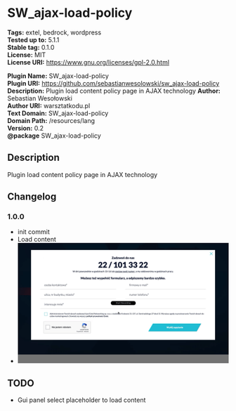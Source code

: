 # SW_ajax-load-policy

**Tags:** extel, bedrock, wordpress  
**Tested up to:** 5.1.1  
**Stable tag:** 0.1.0  
**License:** MIT  
**License URI:** https://www.gnu.org/licenses/gpl-2.0.html

**Plugin Name:** SW_ajax-load-policy  
**Plugin URI:** https://github.com/sebastianwesolowski/sw_ajax-load-policy  
**Description:** Plugin load content policy page in AJAX technology
**Author:** Sebastian Wesołowski  
**Author URI:** warsztatkodu.pl  
**Text Domain:** SW_ajax-load-policy  
**Domain Path:** /resources/lang  
**Version:** 0.2  
**@package** SW_ajax-load-policy

## Description

Plugin load content policy page in AJAX technology

## Changelog

### 1.0.0

- init commit
- Load content
- ![version 1.0.0](info-1-0-0.gif)

## TODO

- Gui panel select placeholder to load content
